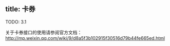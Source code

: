 title: 卡券
---

TODO: 3.1

关于卡券接口的使用请参阅官方文档：http://mp.weixin.qq.com/wiki/9/d8a5f3b102915f30516d79b44fe665ed.html